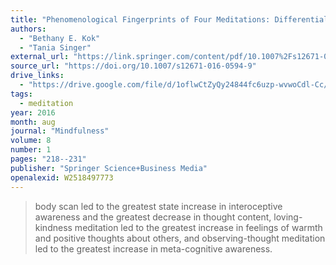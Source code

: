 ```yaml
---
title: "Phenomenological Fingerprints of Four Meditations: Differential State Changes in Affect, Mind-Wandering, Meta-Cognition, and Interoception Before and After Daily Practice Across 9 Months of Training"
authors:
  - "Bethany E. Kok"
  - "Tania Singer"
external_url: "https://link.springer.com/content/pdf/10.1007%2Fs12671-016-0594-9.pdf"
source_url: "https://doi.org/10.1007/s12671-016-0594-9"
drive_links:
  - "https://drive.google.com/file/d/1oflwCtZyQy24844fc6uzp-wvwoCdl-Cc/view?usp=drivesdk"
tags:
  - meditation
year: 2016
month: aug
journal: "Mindfulness"
volume: 8
number: 1
pages: "218--231"
publisher: "Springer Science+Business Media"
openalexid: W2518497773
---
```


> body scan led to the greatest state increase in interoceptive awareness and the greatest decrease in thought content, loving-kindness meditation led to the greatest increase in feelings of warmth and positive thoughts about others, and observing-thought meditation led to the greatest increase in meta-cognitive awareness.
